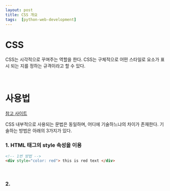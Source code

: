 ```yaml
---
layout: post
title: CSS 개요
tags:  [python-web-development]
---
```


# CSS
CSS는 시각적으로 꾸며주는 역할을 한다. CSS는 구체적으로 어떤 스타일로 요소가 표시 되는 지를 정하는 규격이라고 할 수 있다.

&nbsp;
&nbsp;
&nbsp;

# 사용법

[참고 사이트](https://ofcourse.kr/css-course/CSS-%EC%9E%85%EB%AC%B8)

CSS 내부적으로 사용되는 문법은 동일하며, 어디에 기술하느냐의 차이가 존재한다.
기술하는 방법은 아래의 3가지가 있다.

### 1. HTML 태그의 style 속성을 이용
~~~html
<!-- 1번 방법 -->
<div style="color: red"> this is red text </div>
~~~

&nbsp;


### 2. <style> 태그를 통해 HTML 문서 내부에 기술 (<style> 태그는 주로 <head>태그 내부에 사용합니다)

~~~HTML
<!-- 2번 방법 -->
<html>
<head>
	<style type="text/css">
		.my-text{ color: blue }
	</style>
</head>
<body>
	<div class="my-text">
		this is red blue
	</div>
</body>
</html>
~~~

&nbsp;

### 3. .css 파일로 분리하여 HTML 문서에 연결
CSS를 별도의 파일로 저장 후 HTML 문서 내에서 불러 올 수도 있다.

~~~HTML
@charset "utf-8";

아래는 모든 h1을 바꾸는 방식이다.
h1{
	font-size: 30px;
	font-weight: normal;
	margin: 0;
	margin-bottom: 10px;
}

아래는 progress-bar라는 id를 가지고 있는 속성만 바꾸는 방식이다. id는 고유한 값으로 오직 하나의 element만 가질 수 있다.
#progress-bar{
	margin: 0;
	padding: 0;
	margin-bottom: 15px;
	list-style: none;
}

아래는 common-btn이라는 class를 가진 element들에게만 적용되는 방식이다.
.common-btn{
	padding: 4px 6px;
	background-color: #07C;
	color: white;
	border: none;
	border-radius: 10px;
	text-decoration: none;
}
~~~
